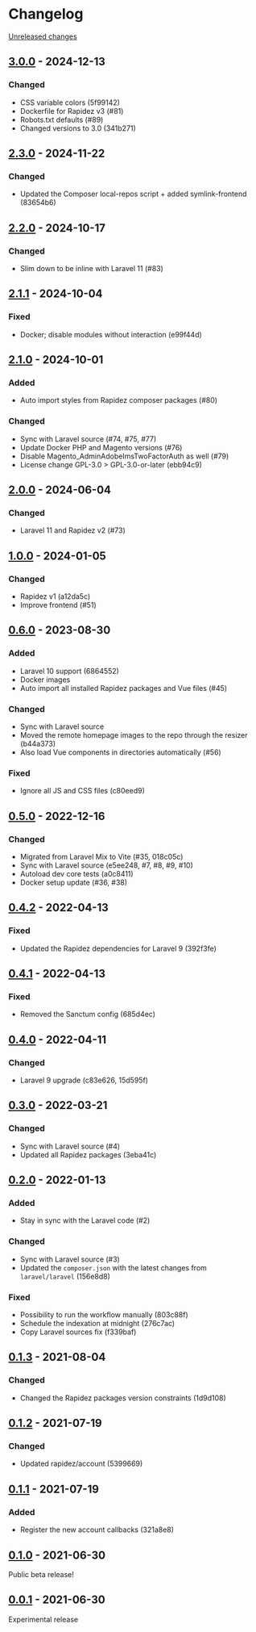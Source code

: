 # Changelog 

[Unreleased changes](https://github.com/rapidez/rapidez/compare/3.0.0...3.0.0)
## [3.0.0](https://github.com/rapidez/rapidez/releases/tag/3.0.0) - 2024-12-13

### Changed

- CSS variable colors (5f99142)
- Dockerfile for Rapidez v3 (#81)
- Robots.txt defaults (#89)
- Changed versions to 3.0 (341b271)

## [2.3.0](https://github.com/rapidez/rapidez/releases/tag/2.3.0) - 2024-11-22

### Changed

- Updated the Composer local-repos script + added symlink-frontend (83654b6)

## [2.2.0](https://github.com/rapidez/rapidez/releases/tag/2.2.0) - 2024-10-17

### Changed

- Slim down to be inline with Laravel 11 (#83)

## [2.1.1](https://github.com/rapidez/rapidez/releases/tag/2.1.1) - 2024-10-04

### Fixed

- Docker; disable modules without interaction (e99f44d)

## [2.1.0](https://github.com/rapidez/rapidez/releases/tag/2.1.0) - 2024-10-01

### Added

- Auto import styles from Rapidez composer packages (#80)

### Changed

- Sync with Laravel source (#74, #75, #77)
- Update Docker PHP and Magento versions (#76)
- Disable Magento_AdminAdobeImsTwoFactorAuth as well (#79)
- License change GPL-3.0 > GPL-3.0-or-later (ebb94c9)

## [2.0.0](https://github.com/rapidez/rapidez/releases/tag/2.0.0) - 2024-06-04

### Changed

- Laravel 11 and Rapidez v2 (#73)

## [1.0.0](https://github.com/rapidez/rapidez/releases/tag/1.0.0) - 2024-01-05

### Changed

- Rapidez v1 (a12da5c)
- Improve frontend (#51)

## [0.6.0](https://github.com/rapidez/rapidez/releases/tag/0.6.0) - 2023-08-30

### Added

- Laravel 10 support (6864552)
- Docker images
- Auto import all installed Rapidez packages and Vue files (#45)

### Changed

- Sync with Laravel source
- Moved the remote homepage images to the repo through the resizer (b44a373)
- Also load Vue components in directories automatically (#56)

### Fixed

- Ignore all JS and CSS files (c80eed9)

## [0.5.0](https://github.com/rapidez/rapidez/releases/tag/0.5.0) - 2022-12-16

### Changed

- Migrated from Laravel Mix to Vite (#35, 018c05c)
- Sync with Laravel source (e5ee248, #7, #8, #9, #10)
- Autoload dev core tests (a0c8411)
- Docker setup update (#36, #38)

## [0.4.2](https://github.com/rapidez/rapidez/releases/tag/0.4.2) - 2022-04-13

### Fixed

- Updated the Rapidez dependencies for Laravel 9 (392f3fe)

## [0.4.1](https://github.com/rapidez/rapidez/releases/tag/0.4.1) - 2022-04-13

### Fixed

- Removed the Sanctum config (685d4ec)

## [0.4.0](https://github.com/rapidez/rapidez/releases/tag/0.4.0) - 2022-04-11

### Changed

- Laravel 9 upgrade (c83e626, 15d595f)

## [0.3.0](https://github.com/rapidez/rapidez/releases/tag/0.3.0) - 2022-03-21

### Changed

- Sync with Laravel source (#4)
- Updated all Rapidez packages (3eba41c)

## [0.2.0](https://github.com/rapidez/rapidez/releases/tag/0.2.0) - 2022-01-13

### Added

- Stay in sync with the Laravel code (#2)

### Changed

- Sync with Laravel source (#3)
- Updated the `composer.json` with the latest changes from `laravel/laravel` (156e8d8)

### Fixed

- Possibility to run the workflow manually (803c88f)
- Schedule the indexation at midnight (276c7ac)
- Copy Laravel sources fix (f339baf)

## [0.1.3](https://github.com/rapidez/rapidez/releases/tag/0.1.3) - 2021-08-04

### Changed

- Changed the Rapidez packages version constraints (1d9d108)

## [0.1.2](https://github.com/rapidez/rapidez/releases/tag/0.1.2) - 2021-07-19

### Changed

- Updated rapidez/account (5399669)


## [0.1.1](https://github.com/rapidez/rapidez/releases/tag/0.1.1) - 2021-07-19

### Added

- Register the new account callbacks (321a8e8)

## [0.1.0](https://github.com/rapidez/rapidez/releases/tag/0.1.0) - 2021-06-30

Public beta release!

## [0.0.1](https://github.com/rapidez/rapidez/releases/tag/0.0.1) - 2021-06-30

Experimental release

